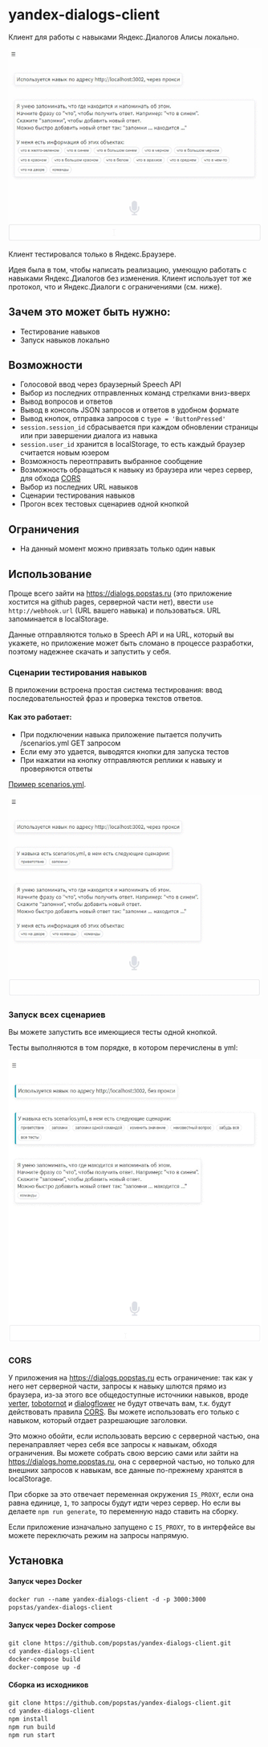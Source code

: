 # yandex-dialogs-client

Клиент для работы с навыками Яндекс.Диалогов Алисы локально.

![demo](/assets/demo.gif)

Клиент тестировался только в Яндекс.Браузере.

Идея была в том, чтобы написать реализацию, умеющую работать с навыками Яндекс.Диалогов без изменения.
Клиент использует тот же протокол, что и Яндекс.Диалоги с ограничениями (см. ниже).

## Зачем это может быть нужно:
- Тестирование навыков
- Запуск навыков локально

## Возможности
- Голосовой ввод через браузерный Speech API
- Выбор из последних отправленных команд стрелками вниз-вверх
- Вывод вопросов и ответов
- Вывод в консоль JSON запросов и ответов в удобном формате
- Вывод кнопок, отправка запросов с `type = 'ButtonPressed'`
- `session.session_id` сбрасывается при каждом обновлении страницы или при завершении диалога из навыка
- `session.user_id` хранится в localStorage, то есть каждый браузер считается новым юзером
- Возможность переотправить выбранное сообщение
- Возможность обращаться к навыку из браузера или через сервер, для обхода [CORS](#CORS)
- Выбор из последних URL навыков
- Сценарии тестирования навыков
- Прогон всех тестовых сценариев одной кнопкой

## Ограничения
- На данный момент можно привязать только один навык

## Использование
Проще всего зайти на https://dialogs.popstas.ru (это приложение хостится на github pages, серверной части нет), 
ввести `use http://webhook.url` (URL вашего навыка) и пользоваться. URL запоминается в localStorage.

Данные отправляются только в Speech API и на URL, который вы укажете, но приложение может быть сломано в процессе разработки,
поэтому надежнее скачать и запустить у себя.

### Сценарии тестирования навыков
В приложении встроена простая система тестирования: ввод последовательностей фраз и проверка текстов ответов.

#### Как это работает:
- При подключении навыка приложение пытается получить /scenarios.yml GET запросом
- Если ему это удается, выводятся кнопки для запуска тестов
- При нажатии на кнопку отправляются реплики к навыку и проверяются ответы

[Пример scenarios.yml](https://github.com/popstas/yandex-dialogs-whatis/blob/master/static/scenarios.yml).

![scenarios](/assets/scenarios.gif)

### Запуск всех сценариев
Вы можете запустить все имеющиеся тесты одной кнопкой.

Тесты выполняются в том порядке, в котором перечислены в yml:

![run_all_tests](/assets/run_all_tests.gif)


### CORS
У приложения на https://dialogs.popstas.ru есть ограничение: так как у него нет серверной части,
запросы к навыку шлются прямо из браузера, из-за этого все общедоступные источники навыков, вроде 
[verter](https://www.verter.online/), 
[tobotornot](http://alisa.tobotornot.com/) и 
[dialogflower](https://dialogflower.com/) 
не будут отвечать вам, т.к. будут действовать правила [CORS](https://developer.mozilla.org/ru/docs/Web/HTTP/CORS).
Вы можете использовать его только с навыком, который отдает разрешающие заголовки.

Это можно обойти, если использовать версию с серверной частью, она перенаправляет через себя все запросы к навыкам, 
обходя ограничения. Вы можете собрать свою версию сами или зайти на https://dialogs.home.popstas.ru,
она с серверной частью, но только для внешних запросов к навыкам, все данные по-прежнему хранятся в localStorage.

При сборке за это отвечает переменная окружения `IS_PROXY`, если она равна единице, `1`, то запросы будут идти через сервер.
Но если вы делаете `npm run generate`, то переменную надо ставить на сборку.

Если приложение изначально запущено с `IS_PROXY`, то в интерфейсе вы можете переключать режим на запросы напрямую.


## Установка

#### Запуск через Docker

```
docker run --name yandex-dialogs-client -d -p 3000:3000 popstas/yandex-dialogs-client
```

#### Запуск через Docker compose

```
git clone https://github.com/popstas/yandex-dialogs-client.git
cd yandex-dialogs-client
docker-compose build
docker-compose up -d
```

#### Сборка из исходников

```
git clone https://github.com/popstas/yandex-dialogs-client.git
cd yandex-dialogs-client
npm install
npm run build
npm run start
```
